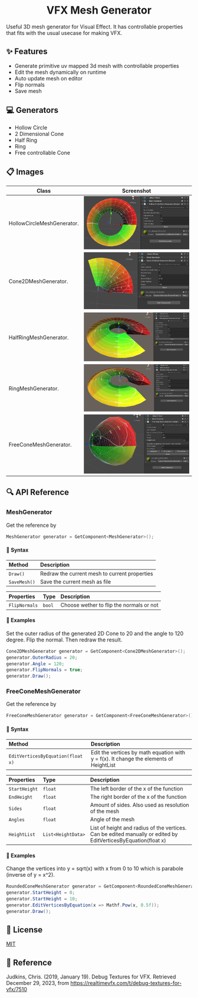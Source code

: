 <h1 align="center">VFX Mesh Generator</h1>
Useful 3D mesh generator for Visual Effect. It has controllable properties that fits with the usual usecase for making VFX.

## ✨ Features
- Generate primitive uv mapped 3d mesh with controllable properties
- Edit the mesh dynamically on runtime
- Auto update mesh on editor
- Flip normals
- Save mesh

## 💻 Generators
- Hollow Circle
- 2 Dimensional Cone
- Half Ring
- Ring
- Free controllable Cone

## 📋 Images

| Class                      | Screenshot               |
| -------------------------  | ------------------------ |
| HollowCircleMeshGenerator. | ![1](Images/1.png)       |
| Cone2DMeshGenerator.       | ![2](Images/2.png)       |
| HalfRingMeshGenerator.     | ![3](Images/3.png)       |
| RingMeshGenerator.         | ![4](Images/4.png)       |
| FreeConeMeshGenerator.     | ![5](Images/5.png)       |

## 🔍 API Reference

### MeshGenerator

Get the reference by
```csharp
MeshGenerator generator = GetComponent<MeshGenerator>();
```
#### 🔗 Syntax
| Method                            | Description                        |
|:--------                          | :------------------------------    |
|`Draw()`                           | Redraw the current mesh to current properties |
|`SaveMesh()`                       | Save the current mesh as file |

| Properties          | Type                | Description                        |
|:--------            | :--------           | :------------------------------    |
|`FlipNormals`        | `bool`                | Choose wether to flip the normals or not |

#### 📖 Examples

Set the outer radius of the generated 2D Cone to 20 and the angle to 120 degree. Flip the normal. Then redraw the result.
```csharp
Cone2DMeshGenerator generator = GetComponent<Cone2DMeshGenerator>();
generator.OuterRadius = 20;
generator.Angle = 120;
generator.FlipNormals = true;
generator.Draw();
```


### FreeConeMeshGenerator

Get the reference by
```csharp
FreeConeMeshGenerator generator = GetComponent<FreeConeMeshGenerator>();
```
#### 🔗 Syntax
| Method                            | Description                        |
|:--------                          | :------------------------------    |
|`EditVerticesByEquation(float x)`  | Edit the vertices by math equation with y = f(x). It change the elements of HeightList |

| Properties         | Type               | Description                        |
|:--------           | :--------          | :------------------------------    |
|`StartHeight`       | `float`            | The left border of the x of the function |
|`EndHeight`         | `float`            | The right border of the x of the function |
|`Sides`             | `float`            | Amount of sides. Also used as resolution of the mesh |
|`Angles`            | `float`            | Angle of the mesh |
|`HeightList`        | `List<HeightData>` | List of height and radius of the vertices. Can be edited manually or edited by EditVerticesByEquation(float x) |

#### 📖 Examples

Change the vertices into y = sqrt(x) with x from 0 to 10 which is parabole (inverse of y = x^2).
```csharp
RoundedConeMeshGenerator generator = GetComponent<RoundedConeMeshGenerator>();
generator.StartHeight = 0;
generator.StartHeight = 10;
generator.EditVerticesByEquation(x => Mathf.Pow(x, 0.5f));
generator.Draw();
```

## 📝 License
[MIT](https://choosealicense.com/licenses/mit/)

## 📑 Reference
Judkins, Chris. (2019, January 19). Debug Textures for VFX. Retrieved December 29, 2023, from https://realtimevfx.com/t/debug-textures-for-vfx/7510